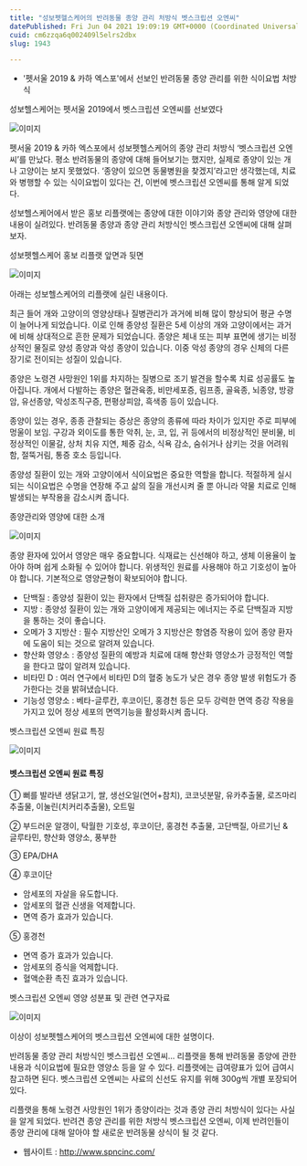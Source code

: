 ```yaml
---
title: "성보펫헬스케어의 반려동물 종양 관리 처방식 벳스크립션 오엔씨"
datePublished: Fri Jun 04 2021 19:09:19 GMT+0000 (Coordinated Universal Time)
cuid: cm6zzqa6q002409l5elrs2dbx
slug: 1943

---
```



- '펫서울 2019 & 카하 엑스포'에서 선보인 반려동물 종양 관리를 위한 식이요법 처방식

성보헬스케어는 펫서울 2019에서 벳스크립션 오엔씨를 선보였다

![이미지](https://cdn.hashnode.com/res/hashnode/image/upload/v1739248620667/0f0247b4-ca8c-4acc-9161-4ae181d3a456.png)

펫서울 2019 & 카하 엑스포에서 성보펫헬스케어의 종양 관리 처방식 ‘벳스크립션 오엔씨’를 만났다. 평소 반려동물의 종양에 대해 들어보기는 했지만, 실제로 종양이 있는 개나 고양이는 보지 못했었다. ‘종양이 있으면 동물병원을 찾겠지’라고만 생각했는데, 치료와 병행할 수 있는 식이요법이 있다는 건, 이번에 벳스크립션 오엔씨를 통해 알게 되었다.

성보헬스케어에서 받은 홍보 리플랫에는 종양에 대한 이야기와 종양 관리와 영양에 대한 내용이 실려있다. 반려동물 종양과 종양 관리 처방식인 벳스크립션 오엔씨에 대해 살펴보자.

성보펫헬스케어 홍보 리플랫 앞면과 뒷면

![이미지](https://cdn.hashnode.com/res/hashnode/image/upload/v1739248623275/303d4563-ce61-4a63-8ab2-ec3c9cf7d894.png)

아래는 성보헬스케어의 리플랫에 실린 내용이다.

최근 들어 개와 고양이의 영양상태나 질병관리가 과거에 비해 많이 향상되어 평균 수명이 늘어나게 되었습니다. 이로 인해 종양성 질환은 5세 이상의 개와 고양이에서는 과거에 비해 상대적으로 흔한 문제가 되었습니다. 종양은 체내 또는 피부 표면에 생기는 비정상적인 물질로 양성 종양과 악성 종양이 있습니다. 이중 악성 종양의 경우 신체의 다른 장기로 전이되는 성질이 있습니다.

종양은 노령견 사망원인 1위를 차지하는 질병으로 조기 발견을 할수록 치료 성공률도 높아집니다. 개에서 다발하는 종양은 혈관육종, 비만세포증, 림프종, 골육종, 뇌종양, 방광암, 유선종양, 악성조직구증, 편평상피암, 흑색종 등이 있습니다.

종양이 있는 경우, 종종 관찰되는 증상은 종양의 종류에 따라 차이가 있지만 주로 피부에 멍울이 보임. 구강과 외이도를 통한 악취, 눈, 코, 입, 귀 등에서의 비정상적인 분비물, 비정상적인 이물갈, 상처 치유 지연, 체중 감소, 식욕 감소, 숨쉬거나 삼키는 것을 어려워함, 절뚝거림, 통증 호소 등입니다.

종양성 질환이 있는 개와 고양이에서 식이요법은 중요한 역할을 합니다. 적절하게 실시되는 식이요법은 수명을 연장해 주고 삶의 질을 개선시켜 줄 뿐 아니라 약물 치료로 인해 발생되는 부작용을 감소시켜 줍니다.

종양관리와 영양에 대한 소개

![이미지](https://cdn.hashnode.com/res/hashnode/image/upload/v1739248626061/87eac43c-cf97-4e87-9edd-ba6b322e30a8.png)

종양 환자에 있어서 영양은 매우 중요합니다. 식재료는 신선해야 하고, 생체 이용율이 높아야 하며 쉽게 소화될 수 있어야 합니다. 위생적인 원료를 사용해야 하고 기호성이 높아야 합니다. 기본적으로 영양균형이 확보되어야 합니다.

- 단백질 : 종양성 질환이 있는 환자에서 단백질 섭취량은 증가되어야 합니다.
- 지방 : 종양성 질환이 있는 개와 고양이에게 제공되는 에너지는 주로 단백질과 지방을 통하는 것이 좋습니다.
- 오메가 3 지방산 : 필수 지방산인 오메가 3 지방산은 항염증 작용이 있어 종양 환자에 도움이 되는 것으로 알려져 있습니다.
- 향산화 영양소 : 종양성 질환의 예방과 치료에 대해 향산화 영양소가 긍정적인 역할을 한다고 많이 알려져 있습니다.
- 비타민 D : 여러 연구에서 비타민 D의 혈중 농도가 낮은 경우 종양 발생 위험도가 증가한다는 것을 밝혀냈습니다.
- 기능성 영양소 : 베타-글루칸, 후코이딘, 홍경천 등은 모두 강력한 면역 증강 작용을 가지고 있어 정상 세포의 면역기능을 활성화시켜 줍니다.

벳스크립션 오엔씨 원료 특징

![이미지](https://cdn.hashnode.com/res/hashnode/image/upload/v1739248628461/c3f4102e-9863-423d-ba86-1fc43762442a.png)

#### 벳스크립션 오엔씨 원료 특징

① 뻐를 발라낸 생닭고기, 쌀, 생선오일(연어+참치), 코코넛분말, 유카추출물, 로즈마리추출물, 이눌린(치커리추출물), 오트밀

② 부드러운 알갱이, 탁월한 기호성, 후코이단, 홍경천 추출물, 고단백질, 아르기닌 & 글루타민, 향산화 영양소, 풍부한

③ EPA/DHA

④ 후코이단

- 암세포의 자살을 유도합니다.
- 암세포의 혈관 신생을 억제합니다.
- 면역 증가 효과가 있습니다.

⑤ 홍경천

- 면역 증가 효과가 있습니다.
- 암세포의 증식을 억제합니다.
- 혈액순환 촉진 효과가 있습니다.

벳스크립션 오엔씨 영양 성분표 및 관련 연구자료

![이미지](https://cdn.hashnode.com/res/hashnode/image/upload/v1739248630874/70576fa5-642a-4f95-947d-632b9cf58b53.png)

이상이 성보펫헬스케어의 벳스크립션 오엔씨에 대한 설명이다.

반려동물 종양 관리 처방식인 벳스크립션 오엔씨… 리플랫을 통해 반려동물 종양에 관한 내용과 식이요법에 필요한 영양소 등을 알 수 있다. 리플랫에는 급여량표가 있어 급여시 참고하면 된다. 벳스크립션 오엔씨는 사료의 신선도 유지를 위해 300g씩 개별 포장되어 있다.

리플랫을 통해 노령견 사망원인 1위가 종양이라는 것과 종양 관리 처방식이 있다는 사실을 알게 되었다. 반려견 종양 관리를 위한 처방식 벳스크립션 오엔씨, 이제 반려인들이 종양 관리에 대해 알아야 할 새로운 반려동물 상식이 될 것 같다.

- 웹사이트 : http://www.spncinc.com/